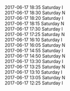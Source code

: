 2017-06-17 18:35 Saturday  I  
2017-06-17 18:30 Saturday  N  
2017-06-17 18:20 Saturday  I  
2017-06-17 18:15 Saturday  N  
2017-06-17 17:30 Saturday  I  
2017-06-17 17:25 Saturday  N  
2017-06-17 16:10 Saturday  I  
2017-06-17 16:05 Saturday  N  
2017-06-17 14:55 Saturday  I  
2017-06-17 14:50 Saturday  N  
2017-06-17 13:30 Saturday  I  
2017-06-17 13:25 Saturday  N  
2017-06-17 13:10 Saturday  I  
2017-06-17 13:05 Saturday  N  
2017-06-17 12:25 Saturday  I  
